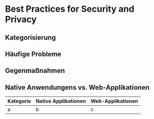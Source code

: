 # Best Practices for Security and Privacy

## Kategorisierung 

## Häufige Probleme

## Gegenmaßnahmen

## Native Anwendungens vs. Web-Applikationen

|Kategorie|Native Applikationen| Web-Applikationen|
|-------------|------------------------------|-----------------------------|
| a | b | c |


